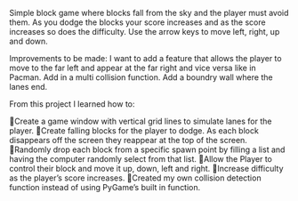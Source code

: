 Simple block game where blocks fall from the sky and the player must avoid them. As you dodge the blocks your score increases and as the score increases so does the difficulty. Use the arrow keys to move left, right, up and down.

Improvements to be made: 
I want to add a feature that allows the player to move to the far left and appear at the far right and vice versa like in Pacman. 
Add in a multi collision function.
Add a boundry wall where the lanes end.

From this project I learned how to:

Create a game window with vertical grid lines to simulate lanes for the player.
Create falling blocks for the player to dodge. As each block disappears off the screen they reappear at the top of the screen.
Randomly drop each block from a specific spawn point by filling a list and having the computer randomly select from that list. 
Allow the Player to control their block and move it up, down, left and right.
Increase difficulty as the player’s score increases.
Created my own collision detection function instead of using PyGame’s built in function.
